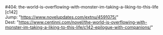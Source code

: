 #404: the-world-is-overflowing-with-monster-im-taking-a-liking-to-this-life [c142] <br/>
Jump: "https://www.novelupdates.com/extnu/4591075/" <br/>
Dest: "https://www.centinni.com/novel/the-world-is-overflowing-with-monster-im-taking-a-liking-to-this-life/c142-epilogue-with-companions/"
